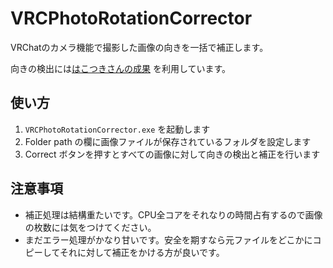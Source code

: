 VRCPhotoRotationCorrector
====

VRChatのカメラ機能で撮影した画像の向きを一括で補正します。

向きの検出には[はこつきさんの成果](https://github.com/rehakomoon/VRC_PhotoRotation_Estimation) を利用しています。

## 使い方
1. `VRCPhotoRotationCorrector.exe` を起動します
2. Folder path の欄に画像ファイルが保存されているフォルダを設定します
3. Correct ボタンを押すとすべての画像に対して向きの検出と補正を行います

## 注意事項
- 補正処理は結構重たいです。CPU全コアをそれなりの時間占有するので画像の枚数には気をつけてください。
- まだエラー処理がかなり甘いです。安全を期すなら元ファイルをどこかにコピーしてそれに対して補正をかける方が良いです。
